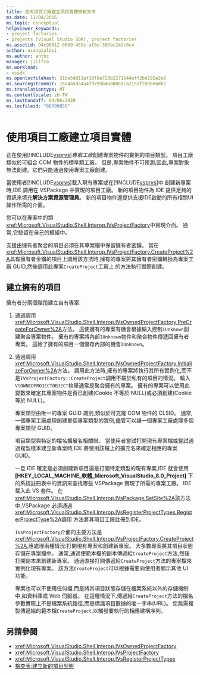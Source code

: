 ```yaml
---
title: 使用項目工廠建立項目實體微軟文件
ms.date: 11/04/2016
ms.topic: conceptual
helpviewer_keywords:
- project factories
- projects [Visual Studio SDK], project factories
ms.assetid: 94c90012-8669-459c-af8e-307ac242c8c4
author: acangialosi
ms.author: anthc
manager: jillfra
ms.workload:
- vssdk
ms.openlocfilehash: 31ba5dd11af18f8a723b2271544eff2bd292e2e8
ms.sourcegitcommit: 16a4a5da4a4fd795b46a0869ca2152f2d36e6db2
ms.translationtype: MT
ms.contentlocale: zh-TW
ms.lasthandoff: 04/06/2020
ms.locfileid: "80709055"
---
```

# <a name="create-project-instances-by-using-project-factories"></a>使用項目工廠建立項目實體
正在使用[!INCLUDE[vsprvs](../../code-quality/includes/vsprvs_md.md)]*專案工廠*創建專案物件的實例的項目類型。 項目工廠類似於可組合 COM 物件的標準類工廠。 但是,專案物件不可預測;因此,專案對象無法創建。它們只能通過使用專案工廠創建。

 當使用者[!INCLUDE[vsprvs](../../code-quality/includes/vsprvs_md.md)]載入現有專案或在[!INCLUDE[vsprvs](../../code-quality/includes/vsprvs_md.md)]中 創建新專案時,IDE 調用在 VSPackage 中實現的項目工廠。 新的項目物件為 IDE 提供足夠的資訊來填充**解決方案資源管理員**。 新的項目物件還提供支援IDE啟動的所有相關UI操作所需的介面。

 您可以在專案中的類<xref:Microsoft.VisualStudio.Shell.Interop.IVsProjectFactory>中實現介面。 通常,它駐留在自己的模組中。

 支援由擁有者聚合的項目必須在其專案檔中保留擁有者密鑰。 當在<xref:Microsoft.VisualStudio.Shell.Interop.IVsProjectFactory.CreateProject%2A>具有擁有者金鑰的項目上調用該方法時,擁有的專案將其擁有者密鑰轉換為專案工廠 GUID,然後調用此專案`CreateProject`工廠上 的方法執行實際創建。

## <a name="create-an-owned-project"></a>建立擁有的項目
 擁有者分兩個階段建立自有專案:

1. 通過調用<xref:Microsoft.VisualStudio.Shell.Interop.IVsOwnedProjectFactory.PreCreateForOwner%2A>方法。 這使擁有的專案有機會根據輸入控制`IUnknown`創建聚合專案物件。 擁有的專案將內部`IUnknown`物件和聚合物件傳遞回擁有者專案。 這給了擁有的項目一個儲存內部的機會`IUnknown`。

2. 通過調用<xref:Microsoft.VisualStudio.Shell.Interop.IVsOwnedProjectFactory.InitializeForOwner%2A>方法。 調用此方法時,擁有的專案將執行其所有實例化,而不是`IVsProjectFactory::CreateProject`調用不屬於私有的項目的情況。 輸入`VSOWNEDPROJECTOBJECT`枚舉通常是聚合擁有的專案。 擁有的專案可以使用此變數來確定其專案物件是否已創建(Cookie 不等於 NULL)或必須創建(Cookie 等於 NULL)。

   專案類型由唯一的專案 GUID 識別,類似於可克隆 COM 物件的 CLSID。 通常,一個專案工廠處理創建單個專案類型的實例,儘管可以讓一個專案工廠處理多個專案類型 GUID。

   項目類型與特定的檔名擴展名相關聯。 當使用者嘗試打開現有專案檔或嘗試通過複製樣本建立新專案時,IDE 將使用該檔上的擴充名來確定相應的專案 GUID。

   一旦 IDE 確定是必須創建新項目還是打開特定類型的現有專案,IDE 就會使用 **[HKEY_LOCAL_MACHINE_軟體_Microsoft_VisualStudio_8.0_Project]** 下的系統註冊表中的資訊來查找哪些 VSPackage 實現了所需的專案工廠。 IDE 載入此 VS 套件。 在<xref:Microsoft.VisualStudio.Shell.Interop.IVsPackage.SetSite%2A>該方法中,VSPackage 必須通過<xref:Microsoft.VisualStudio.Shell.Interop.IVsRegisterProjectTypes.RegisterProjectType%2A>調用 方法將其項目工廠註冊到IDE。

   `IVsProjectFactory`介面的主要方法是<xref:Microsoft.VisualStudio.Shell.Interop.IVsProjectFactory.CreateProject%2A>,應處理兩種情況:打開現有專案和創建新專案。 大多數專案將其項目狀態存儲在專案檔中。 通常,通過使範本檔的副本傳遞給`CreateProject`方法,然後打開副本來創建新專案。 通過直接打開傳遞給`CreateProject`方法的專案檔來實例化現有專案。 該方法`CreateProject`可以根據需要向使用者顯示其他 UI 功能。

   專案也可以不使用任何檔,而是將其項目狀態存儲在檔案系統以外的存儲機制中,如資料庫或 Web 伺服器。 在這種情況下,傳遞給`CreateProject`方法的檔名參數實際上不是檔案系統路徑,而是標識項目數據的唯一字串(URL)。 您無需複製傳遞給的範本檔`CreateProject`,以觸發要執行的相應建構序列。

## <a name="see-also"></a>另請參閱
- <xref:Microsoft.VisualStudio.Shell.Interop.IVsOwnedProjectFactory>
- <xref:Microsoft.VisualStudio.Shell.Interop.IVsProjectFactory>
- <xref:Microsoft.VisualStudio.Shell.Interop.IVsRegisterProjectTypes>
- [檢查表:建立新的項目型態](../../extensibility/internals/checklist-creating-new-project-types.md)
